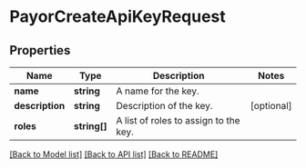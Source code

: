 # PayorCreateApiKeyRequest

## Properties
Name | Type | Description | Notes
------------ | ------------- | ------------- | -------------
**name** | **string** | A name for the key. | 
**description** | **string** | Description of the key. | [optional] 
**roles** | **string[]** | A list of roles to assign to the key. | 

[[Back to Model list]](../README.md#documentation-for-models) [[Back to API list]](../README.md#documentation-for-api-endpoints) [[Back to README]](../README.md)


